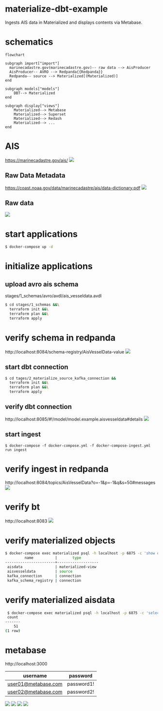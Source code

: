 # materialize-dbt-example
Ingests AIS data in Materialized and displays contents via Metabase.

# schematics
```mermaid
flowchart 
 
subgraph import["import"]
  marinecadastre.gov(marinecadastre.gov)-- raw data --> AisProducer
  AisProducer-- AVRO --> Redpanda{{Redpanda}}
  Redpanda-- source --> Materialized[(Materialized)]
end

subgraph models["models"]
    DBT--> Materialized
end

subgraph display["views"]
    Materialized--> Metabase
    Materialized--> Superset
    Materialized--> Redash
    Materialized--> ...
end
```

# AIS
https://marinecadastre.gov/ais/
![](documentation/images/AIS/AIS_1.png)

## Raw Data Metadata
https://coast.noaa.gov/data/marinecadastre/ais/data-dictionary.pdf
![](documentation/images/AIS/AIS_2.png)

## Raw data
![](documentation/images/AIS/AIS_3.png)

# start applications
```bash
$ docker-compose up -d 
```
# initialize applications 

## upload avro ais schema
stages/1_schemas/avro/avdl/ais_vesseldata.avdl
```bash
$ cd stages/1_schemas &&\
  terraform init &&\
  terraform plan &&\
  terraform apply
```
# verify schema in redpanda
http://localhost:8084/schema-registry/AisVesselData-value
![](documentation/images/redpanda/redpanda_schema.png)

## start dbt connection
```bash
$ cd tages/2_materialize_source_kafka_connection &&
  terraform init &&\
  terraform plan &&\
  terraform apply
```
## verify dbt connection
http://localhost:8085/#!/model/model.example.aisvesseldata#details
![](documentation/images/dbt/dbt_ais_vesseldata.png)

## start ingest
```
$ docker-compose -f docker-compose.yml -f docker-compose-ingest.yml run ingest
```

# verify ingest in redpanda
http://localhost:8084/topics/AisVesselData?o=-1&p=-1&q&s=50#messages
![](documentation/images/redpanda/redpanda_data.png)

# verify bt
http://localhost:8083
![](documentation/images/dbt/dbt_1.png)

# verify materialized objects
```bash
$ docker-compose exec materialized psql -h localhost -p 6875 -c 'show objects;'
         name          |       type        
-----------------------+-------------------
 aisdata               | materialized-view
 aisvesseldata         | source
 kafka_connection      | connection
 kafka_schema_registry | connection
```
# verify materialized aisdata

```bash
 $ docker-compose exec materialized psql -h localhost -p 6875 -c 'select count(*) from aisdata;'
 count 
-------
    51
(1 row)
```

# metabase
http://localhost:3000

| username | password   |
| -------- |------------|
| user01@metabase.com | password1! | 
 | user02@metabase.com | password2! | 

![](documentation/images/metabase/metabase_1.png)
![](documentation/images/metabase/metabase_2.png)
![](documentation/images/metabase/metabase_3.png)
![](documentation/images/metabase/metabase_4.png)

